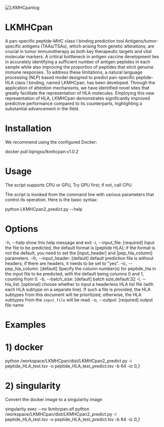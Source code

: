 
![LKMHCpanlog](https://github.com/user-attachments/assets/0947a35c-7125-4bb3-8c51-82115448f264)


# LKMHCpan
A pan-specific peptide-MHC class I binding prediction tool
Antigens/tumor-specific antigens (TAAs/TSAs), which arising from genetic alterations, are crucial in tumor immunotherapy as both key therapeutic targets and vital molecular markers. A critical bottleneck in antigen vaccine development lies in accurately identifying a sufficient number of antigen peptides in each sample while also improving the proportion of peptides that elicit genuine immune responses. To address these limitations, a natural language processing (NLP) based model designed to predict pan-specific peptide-HLA class I binding, named LKMHCpan, has been developed. Through the application of attention mechanisms, we have identified novel sites that greatly facilitate the representation of HLA molecules. Employing this new representation of HLA, LKMHCpan demonstrates significantly improved predictive performance compared to its counterparts, highlighting a substantial advancement in the field.

# Installation
We recommend using the configured Docker:

docker pull liqingss/lkmhcpan:v1.0.2

# Usage
The script supports CPU or GPU, Try GPU first; if not, call CPU.

The script is invoked from the command line with various parameters that control its operation. Here is the basic syntax:

python LKMHCpan2_predict.py --help

# Options
-h, --help show this help message and exit
-i, --input_file: [required] Input the file to be predicted, the default format is [peptide HLA]; if the format is not the default, you need to set the [input_header] and [pep_hla_column] parameters.
-ih, --input_header: [default] default prediction file is without headers; if there are headers, it needs to be set to "yes".
-ic, --pep_hla_column: [default] Specify the column number(s) for peptide_hla in the input file to be predicted, with the default being columns 0 and 1, counting from 0.
-b, --batch_size: [default] batch size,default:32
-l, --hla_list: [optional] choose whether to input a headerless HLA list file (with each HLA subtype on a separate line). If such a file is provided, the HLA subtypes from this document will be prioritized; otherwise, the HLA subtypes from the `input_file` will be read.
-o, --output: [required] output file name

# Examples
# 1) docker
python /workspace/LKMHCpan/dist/LKMHCpan2_predict.py -i peptide_HLA_test.tsv -o peptide_HLA_test_predict.tsv -b 64 -ic 0_1
# 2) singularity
Convert the docker image to a singularity image

singularity exec --nv lkmhcpan.sif python /workspace/LKMHCpan/dist/LKMHCpan2_predict.py -i peptide_HLA_test.tsv -o peptide_HLA_test_predict.tsv -b 64 -ic 0_1
